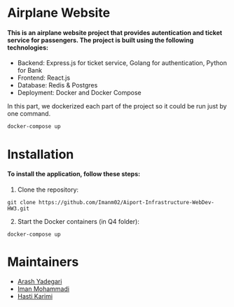 # Airplane Website
#### This is an airplane website project that provides autentication and ticket service for passengers. The project is built using the following technologies:

* Backend: Express.js for ticket service, Golang for authentication, Python for Bank
* Frontend: React.js
* Database: Redis & Postgres
* Deployment: Docker and Docker Compose

In this part, we dockerized each part of the project so it could be run just by one command.
```
docker-compose up
```

# Installation
#### To install the application, follow these steps:
1. Clone the repository: 
```
git clone https://github.com/Imanm02/Aiport-Infrastructure-WebDev-HW3.git
```

2. Start the Docker containers (in Q4 folder): 
```
docker-compose up
```

# Maintainers
- [Arash Yadegari](https://github.com/Arash1381-y)
- [Iman Mohammadi](https://github.com/Imanm02)
- [Hasti Karimi](https://github.com/HastiKarimi)

